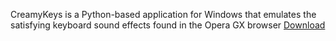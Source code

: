 CreamyKeys is a Python-based application for Windows that emulates the satisfying keyboard sound effects found in the Opera GX browser
<a href="https://github.com/MeepCastana/CreamyKeys/releases/download/v1/KeyboardSoundPlayer.exe">Download</a>
